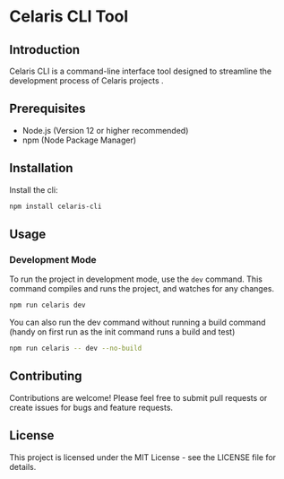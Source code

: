 
# Celaris CLI Tool

## Introduction

Celaris CLI is a command-line interface tool designed to streamline the development process of Celaris projects .

## Prerequisites

- Node.js (Version 12 or higher recommended)
- npm (Node Package Manager)

## Installation

Install the cli:

```bash
npm install celaris-cli
```

## Usage


### Development Mode

To run the project in development mode, use the `dev` command. This command compiles and runs the project, and watches for any changes.

```bash
npm run celaris dev
```

You can also run the dev command without running a build command (handy on first run as the init command runs a build and test)

```bash
npm run celaris -- dev --no-build
```

## Contributing

Contributions are welcome! Please feel free to submit pull requests or create issues for bugs and feature requests.

## License

This project is licensed under the MIT License - see the LICENSE file for details. 
